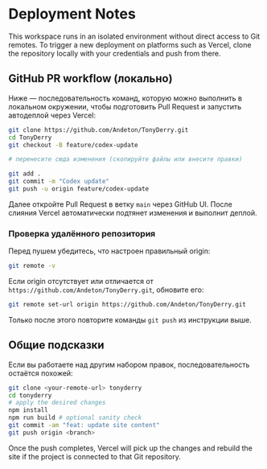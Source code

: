 # Deployment Notes

This workspace runs in an isolated environment without direct access to Git remotes. To trigger a new deployment on platforms such as Vercel, clone the repository locally with your credentials and push from there.

## GitHub PR workflow (локально)

Ниже — последовательность команд, которую можно выполнить в локальном окружении, чтобы подготовить Pull Request и запустить автодеплой через Vercel:

```bash
git clone https://github.com/Andeton/TonyDerry.git
cd TonyDerry
git checkout -B feature/codex-update

# перенесите сюда изменения (скопируйте файлы или внесите правки)

git add .
git commit -m "Codex update"
git push -u origin feature/codex-update
```

Далее откройте Pull Request в ветку `main` через GitHub UI. После слияния Vercel автоматически подтянет изменения и выполнит деплой.

### Проверка удалённого репозитория

Перед пушем убедитесь, что настроен правильный origin:

```bash
git remote -v
```

Если origin отсутствует или отличается от `https://github.com/Andeton/TonyDerry.git`, обновите его:

```bash
git remote set-url origin https://github.com/Andeton/TonyDerry.git
```

Только после этого повторите команды `git push` из инструкции выше.

## Общие подсказки

Если вы работаете над другим набором правок, последовательность остаётся похожей:

```bash
git clone <your-remote-url> tonyderry
cd tonyderry
# apply the desired changes
npm install
npm run build # optional sanity check
git commit -am "feat: update site content"
git push origin <branch>
```

Once the push completes, Vercel will pick up the changes and rebuild the site if the project is connected to that Git repository.
